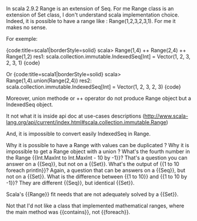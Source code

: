 In scala 2.9.2 Range is an extension of Seq.
For me Range class is an extension of Set class, I don't understand scala implementation choice.
Indeed, it is possible to have a range like : Range(1,2,3,2,3,1).
For me it makes no sense.

For exemple:

{code:title=scala1|borderStyle=solid}
    scala> Range(1,4) ++ Range(2,4) ++ Range(1,2)
    res1: scala.collection.immutable.IndexedSeq[Int] = Vector(1, 2, 3, 2, 3, 1)
{code}

Or
{code:title=scala1|borderStyle=solid}
    scala> Range(1,4).union(Range(2,4))
    res2: scala.collection.immutable.IndexedSeq[Int] = Vector(1, 2, 3, 2, 3)
{code}

Moreover, union methode or ++ operator do not produce Range object but a IndexedSeq object.

It not what it is inside api doc at use-cases descriptions (http://www.scala-lang.org/api/current/index.html#scala.collection.immutable.Range)

And, it is impossible to convert easily IndexedSeq in Range.


Why it is possible to have a Range with values can be duplicated ?
Why it is impossible to get a Range object with a union ?
What's the fourth number in the Range {{Int.MaxInt to Int.MaxInt - 10 by -1}}? That's a question you can answer on a {{Seq}}, but not on a {{Set}}. What's the output of {{1 to 10 foreach println}}? Again, a question that can be answers on a {{Seq}}, but not on a {{Set}}. What is the difference between {{1 to 10}} and {{1 to 10 by -1}}? They are different {{Seq}}, but identical {{Set}}.

Scala's {{Range}} fit needs that are not adequately solved by a {{Set}}.

Not that I'd not like a class that implemented mathematical ranges, where the main method was {{contains}}, not {{foreach}}.
